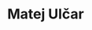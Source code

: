 ---
SICRIS: null
draft: false
fixName: matej_ulčar
lab: Laboratory for Cognitive Modeling
labPos: Laboratory Member
location: null
mailInfo: matej.ulcar@fri.uni-lj.si
officeHours: null
profName: Matej Ulčar
profTitle: Researcher
telephoneInfo: null
title: Matej Ulčar
---